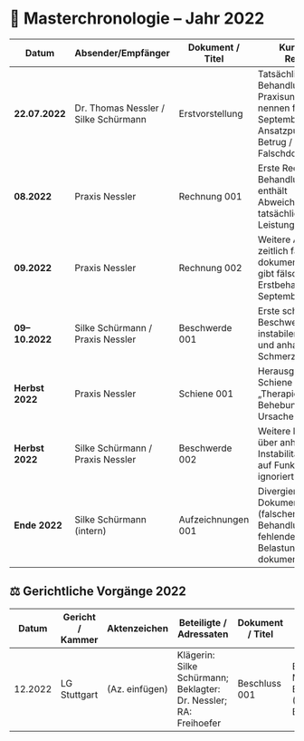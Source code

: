 # 📑 Masterchronologie – Jahr 2022

| Datum       | Absender/Empfänger          | Dokument / Titel     | Kurzinhalt / Relevanz                                                                                       | Beleg |
|-------------|-----------------------------|----------------------|-------------------------------------------------------------------------------------------------------------|-------|
| **22.07.2022** | Dr. Thomas Nessler / Silke Schürmann | Erstvorstellung | Tatsächlicher Behandlungsbeginn. Praxisunterlagen nennen fälschlich September 2022 → Ansatzpunkt für Betrug / Falschdokumentation. | [PDF](../belege/erstvorstellung.pdf) |
| **08.2022** | Praxis Nessler              | Rechnung 001         | Erste Rechnung nach Behandlungsbeginn – enthält Abweichungen zur tatsächlichen Leistung.                    | [PDF](../belege/rechnung_001.pdf) |
| **09.2022** | Praxis Nessler              | Rechnung 002         | Weitere Abrechnung, zeitlich falsch dokumentiert (Praxis gibt fälschlich Erstbehandlung im September an).   | [PDF](../belege/rechnung_002.pdf) |
| **09–10.2022** | Silke Schürmann / Praxis Nessler | Beschwerde 001      | Erste schriftliche Beschwerden wegen instabilem Material und anhaltenden Schmerzen.                         | [PDF](../schreiben/beschwerde_001.pdf) |
| **Herbst 2022** | Praxis Nessler          | Schiene 001          | Herausgabe einer Schiene als „Therapie“ – ohne Behebung der Ursache.                                        | [PDF](../belege/schiene_herbst2022.pdf) |
| **Herbst 2022** | Silke Schürmann / Praxis Nessler | Beschwerde 002      | Weitere Beschwerden über anhaltende Instabilität, Hinweis auf Funktionsanalyse ignoriert.                   | [PDF](../schreiben/beschwerde_002.pdf) |
| **Ende 2022** | Silke Schürmann (intern)  | Aufzeichnungen 001   | Divergierende Dokumentation (falscher Behandlungsbeginn, fehlende Aufklärung, Belastung dokumentiert).      | [PDF](../notizen/notiz_ende2022.pdf) |
## ⚖️ Gerichtliche Vorgänge 2022

| Datum     | Gericht / Kammer | Aktenzeichen     | Beteiligte / Adressaten                | Dokument / Titel | Kernaussage / Begründung | Zitat (falls vorhanden) | Relevanz / Wirkung | Beleg |
|-----------|-----------------|------------------|----------------------------------------|-----------------|--------------------------|-------------------------|--------------------|-------|
| 12.2022   | LG Stuttgart    | (Az. einfügen)   | Klägerin: Silke Schürmann; Beklagter: Dr. Nessler; RA: Freihoefer | Beschluss 001 | Erste gerichtliche Mitteilung / Eingangsanordnung (Einleitung Beweisverfahren). | „[…]“ | Startpunkt des sBV, Grundlage für alle weiteren Gutachten. | [PDF](../schreiben/beschluss_2022_001.pdf) |
